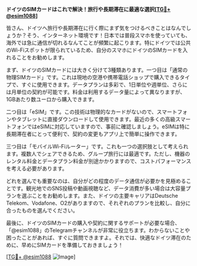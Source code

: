 **ドイツのSIMカードはこれで解決！旅行や長期滞在に最適な選択[[TG💪+ @esim1088](https://t.me/s/esim1088)]**

皆さん、ドイツへ旅行や長期滞在に行く際にまず気をつけるべきことはなんでしょうか？そう、インターネット環境です！日本では普段スマホを使っていても、海外では急に通信が切れるなんてことが頻繁に起こります。特にドイツでは公共のWi-Fiスポットが限られているため、自分のスマホにドイツのSIMカードを入れることをお勧めします。

まず、ドイツのSIMカードには大きく分けて3種類あります。一つ目は「通常の物理SIMカード」です。これは現地の空港や携帯電話ショップで購入できるタイプで、すぐに使用できます。データプランは多彩で、1日単位や週単位、さらには月単位の契約が可能です。料金は利用するデータ量によって異なりますが、1GBあたり数ユーロから購入できます。

二つ目は「eSIM」です。この技術は物理的なカードがないので、スマートフォンやタブレットに直接ダウンロードして使用できます。最近の多くの高級スマートフォンではeSIMに対応していますので、事前に確認しましょう。eSIMは特に長期滞在者にとって便利で、契約の変更もアプリ上で簡単に操作できます。

三つ目は「モバイルWi-Fiルーター」です。これも一つの選択肢として考えられます。複数人でシェアできるため、グループ旅行には最適です。ただし、機器のレンタル料金とデータプラン料金が別途かかりますので、コストパフォーマンスを考える必要があります。

どれを選んでも重要なのは、自分がどの程度のデータ通信が必要かを見極めることです。観光地でのSNS投稿や動画視聴など、データ消費が多い場合は大容量プランを選ぶことをお勧めします。また、ドイツの主要キャリアはDeutsche Telekom、Vodafone、O2がありますので、それぞれのプランを比較し、自分に合ったものを選んでください。

最後に、ドイツのSIMカードの購入や契約に関するサポートが必要な場合、「@esim1088」のTelegramチャンネルが非常に役立ちます。わからないことや困ったことがあれば、すぐに質問できますよ。それでは、快適なドイツ滞在のために、早めにSIMカードを準備しておきましょう！

[[TG💪+ @esim1088](https://t.me/s/esim1088) ![Image](https://i.postimg.cc/Y0z9fWf4/image.png)]